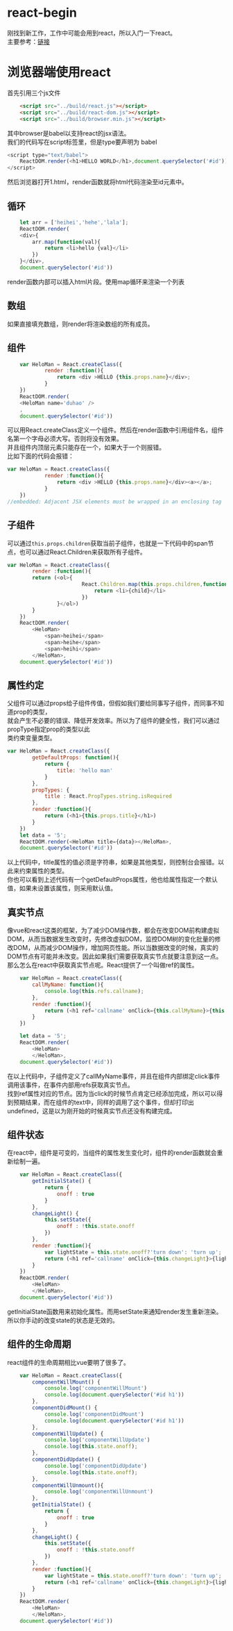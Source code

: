 # react-begin
刚找到新工作，工作中可能会用到react，所以入门一下react。  
主要参考：[链接](http://www.ruanyifeng.com/blog/2015/03/react.html)  
# 浏览器端使用react  
首先引用三个js文件  
```html
	<script src="../build/react.js"></script>
    <script src="../build/react-dom.js"></script>
    <script src="../build/browser.min.js"></script>
```  
其中browser是babel以支持react的jsx语法。  
我们的代码写在script标签里，但是type要声明为 babel
```javascript
<script type="text/babel">
	ReactDOM.render(<h1>HELLO WORLD</h1>,document.querySelector('#id'))
</script>
```
然后浏览器打开1.html，render函数就将html代码渲染至id元素中。  
## 循环
```javascript
	let arr = ['heihei','hehe','lala'];
	ReactDOM.render(
	<div>{
		arr.map(function(val){
			return <li>hello {val}</li>
		})
	}</div>,
	document.querySelector('#id'))
```
render函数内部可以插入html片段。使用map循环来渲染一个列表  
## 数组  
如果直接填充数组，则render将渲染数组的所有成员。  
## 组件  
```javascript
	var HeloMan = React.createClass({
			render :function(){
				return <div >HELLO {this.props.name}</div>;
			}
	})
	ReactDOM.render(
	<HeloMan name='duhao' />
	,
	document.querySelector('#id'))
```
可以用React.createClass定义一个组件。然后在render函数中引用组件名，组件名第一个字母必须大写。否则将没有效果。  
并且组件内顶层元素只能存在一个，如果大于一个则报错。  
比如下面的代码会报错：
```javascript
var HeloMan = React.createClass({
			render :function(){
				return <div >HELLO {this.props.name}</div><a></a>;
			}
	})
//embedded: Adjacent JSX elements must be wrapped in an enclosing tag
```  
## 子组件  
可以通过`this.props.children`获取当前子组件，也就是一下代码中的span节点，也可以通过React.Children来获取所有子组件。  
```javascript
var HeloMan = React.createClass({
		render :function(){
		return (<ol>{
						React.Children.map(this.props.children,function(child){
							return <li>{child}</li>
						})
				}</ol>)
		}
	})
	ReactDOM.render(
		<HeloMan>
			<span>heihei</span>
			<span>heihe</span>
			<span>heihi</span>
		</HeloMan>,
	document.querySelector('#id'))
```
## 属性约定  
父组件可以通过props给子组件传值，但假如我们要给同事写子组件，而同事不知道prop的类型，  
就会产生不必要的错误、降低开发效率。所以为了组件的健全性，我们可以通过propType指定prop的类型以此  
类约束变量类型。  
```javascript
var HeloMan = React.createClass({
		getDefaultProps: function(){
			return {
				title: 'hello man'
			}
		},
		propTypes: {
			title : React.PropTypes.string.isRequired
		},
		render :function(){
			return (<h1>{this.props.title}</h1>)
		}
	})
	let data = '5';
	ReactDOM.render(<HeloMan title={data}></HeloMan>,
	document.querySelector('#id'))
```  
以上代码中，title属性的值必须是字符串，如果是其他类型，则控制台会报错。以此来约束属性的类型。  
你也可以看到上述代码有一个getDefaultProps属性，他也给属性指定一个默认值，如果未设置该属性，则采用默认值。  
## 真实节点  
像vue和react这类的框架，为了减少DOM操作数，都会在改变DOM前构建虚拟DOM，从而当数据发生改变时，先修改虚拟DOM，监控DOM树的变化批量的修改DOM，从而减少DOM操作，增加网页性能。所以当数据改变的时候，真实的DOM节点有可能并未改变。因此如果我们需要获取真实节点就要注意到这一点。那么怎么在react中获取真实节点呢。React提供了一个叫做ref的属性。    
```javascript
	var HeloMan = React.createClass({
		callMyName: function(){
			console.log(this.refs.callname);
		},
		render :function(){
			return (<h1 ref='callname' onClick={this.callMyName}>{this.callMyName()}my name is duhao</h1>)
		}
	})

	let data = '5';
	ReactDOM.render(
		<HeloMan>
		</HeloMan>,
	document.querySelector('#id'))
```
在以上代码中，子组件定义了callMyName事件，并且在组件内部绑定click事件调用该事件，在事件内部用refs获取真实节点。  
找到ref属性对应的节点。因为当click的时候节点肯定已经添加完成，所以可以得到预期结果，而在组件的text中，同样的调用了这个事件，但却打印出undefined，这是以为刚开始的时候真实节点还没有构建完成。  
## 组件状态  
在react中，组件是可变的，当组件的属性发生变化时，组件的render函数就会重新绘制一遍。  
```javascript
	var HeloMan = React.createClass({
		getInitialState() {
			return {
				onoff : true
			}
		},
		changeLight() {
			this.setState({
				onoff : !this.state.onoff
			})
		},
		render :function(){
			var lightState = this.state.onoff?'turn down': 'turn up';
			return (<h1 ref='callname' onClick={this.changeLight}>{lightState}</h1>)
		}
	})
	ReactDOM.render(
		<HeloMan>
		</HeloMan>,
	document.querySelector('#id'))
```  
getInitialState函数用来初始化属性。而用setState来通知render发生重新渲染。所以你手动的改变state的状态是无效的。  
## 组件的生命周期
react组件的生命周期相比vue要明了很多了。  
```javascript
	var HeloMan = React.createClass({
		componentWillMount() {
			console.log('componentWillMount')
			console.log(document.querySelector('#id h1'))
		},
		componentDidMount() {
			console.log('componentDidMount')
			console.log(document.querySelector('#id h1'))
		},
		componentWillUpdate() {
			console.log('componentWillUpdate')
			console.log(this.state.onoff);
		},
		componentDidUpdate() {
			console.log('componentDidUpdate')
			console.log(this.state.onoff);
		},
		componentWillUnmount(){
			console.log('componentWillUnmount')
		},
		getInitialState() {
			return {
				onoff : true
			}
		},
		changeLight() {	
			this.setState({
				onoff : !this.state.onoff
			})	
		},
		render :function(){
			var lightState = this.state.onoff?'turn down': 'turn up';
			return (<h1 ref='callname' onClick={this.changeLight}>{lightState}</h1>)
		}
	})
	ReactDOM.render(
		<HeloMan>
		</HeloMan>,
	document.querySelector('#id'))
```







